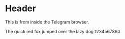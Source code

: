 <!-- TITLE: Test From Mibile -->
<!-- SUBTITLE: A quick summary of Test From Mibile -->

# Header
This is from inside the Telegram browser. 

The quick red fox jumped over the lazy dog 1234567890